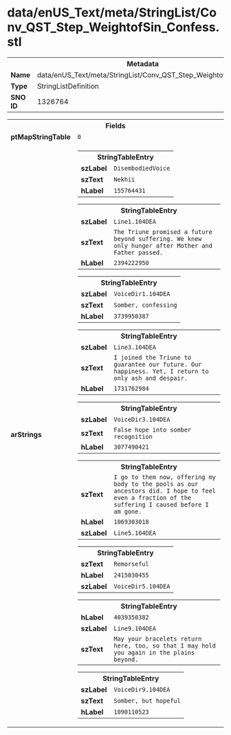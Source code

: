<h1>data/enUS_Text/meta/StringList/Conv_QST_Step_WeightofSin_Confess.stl</h1><table><tr><th colspan="100%">Metadata</th></tr><tr><td><b>Name</b></td><td>data/enUS_Text/meta/StringList/Conv_QST_Step_WeightofSin_Confess.stl</td></tr><tr><td><b>Type</b></td><td>StringListDefinition</td></tr><tr><td><b>SNO ID</b></td><td>1326764</td></tr></table>

<table><tr><th colspan="100%">Fields</th></tr><tr><td><b>ptMapStringTable</b></td><td><code>0</code></td></tr><tr><td><b>arStrings</b></td><td><table><tr><th colspan="100%">StringTableEntry</th></tr><tr><td><b>szLabel</b></td><td><code>DisembodiedVoice</code></td></tr><tr><td><b>szText</b></td><td><code>Nekhii</code></td></tr><tr><td><b>hLabel</b></td><td><code>155764431</code></td></tr></table>


<table><tr><th colspan="100%">StringTableEntry</th></tr><tr><td><b>szLabel</b></td><td><code>Line1.104DEA</code></td></tr><tr><td><b>szText</b></td><td><code>The Triune promised a future beyond suffering. We knew only hunger after Mother and Father passed.</code></td></tr><tr><td><b>hLabel</b></td><td><code>2394222950</code></td></tr></table>


<table><tr><th colspan="100%">StringTableEntry</th></tr><tr><td><b>szLabel</b></td><td><code>VoiceDir1.104DEA</code></td></tr><tr><td><b>szText</b></td><td><code>Somber, confessing</code></td></tr><tr><td><b>hLabel</b></td><td><code>3739950387</code></td></tr></table>


<table><tr><th colspan="100%">StringTableEntry</th></tr><tr><td><b>szLabel</b></td><td><code>Line3.104DEA</code></td></tr><tr><td><b>szText</b></td><td><code>I joined the Triune to guarantee our future. Our happiness. Yet, I return to only ash and despair.</code></td></tr><tr><td><b>hLabel</b></td><td><code>1731762984</code></td></tr></table>


<table><tr><th colspan="100%">StringTableEntry</th></tr><tr><td><b>szLabel</b></td><td><code>VoiceDir3.104DEA</code></td></tr><tr><td><b>szText</b></td><td><code>False hope into somber recognition</code></td></tr><tr><td><b>hLabel</b></td><td><code>3077490421</code></td></tr></table>


<table><tr><th colspan="100%">StringTableEntry</th></tr><tr><td><b>szText</b></td><td><code>I go to them now, offering my body to the pools as our ancestors did. I hope to feel even a fraction of the suffering I caused before I am gone.</code></td></tr><tr><td><b>hLabel</b></td><td><code>1069303018</code></td></tr><tr><td><b>szLabel</b></td><td><code>Line5.104DEA</code></td></tr></table>


<table><tr><th colspan="100%">StringTableEntry</th></tr><tr><td><b>szText</b></td><td><code>Remorseful</code></td></tr><tr><td><b>hLabel</b></td><td><code>2415030455</code></td></tr><tr><td><b>szLabel</b></td><td><code>VoiceDir5.104DEA</code></td></tr></table>


<table><tr><th colspan="100%">StringTableEntry</th></tr><tr><td><b>hLabel</b></td><td><code>4039350382</code></td></tr><tr><td><b>szLabel</b></td><td><code>Line9.104DEA</code></td></tr><tr><td><b>szText</b></td><td><code>May your bracelets return here, too, so that I may hold you again in the plains beyond.</code></td></tr></table>


<table><tr><th colspan="100%">StringTableEntry</th></tr><tr><td><b>szLabel</b></td><td><code>VoiceDir9.104DEA</code></td></tr><tr><td><b>szText</b></td><td><code>Somber, but hopeful</code></td></tr><tr><td><b>hLabel</b></td><td><code>1090110523</code></td></tr></table>


</td></tr></table>

